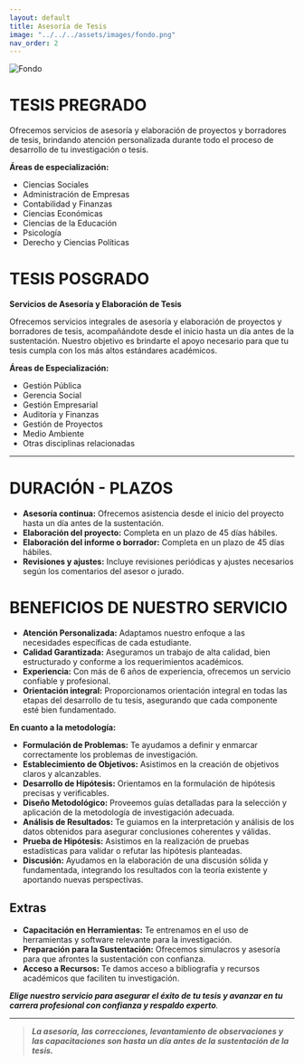 ```yaml
---
layout: default
title: Asesoría de Tesis
image: "../../../assets/images/fondo.png"
nav_order: 2
---
```


![Fondo](/assets/images/fondo.png)

# **TESIS PREGRADO**

Ofrecemos servicios de asesoría y elaboración de proyectos y borradores de tesis, brindando atención personalizada durante todo el proceso de desarrollo de tu investigación o tesis.

**Áreas de especialización:**

- Ciencias Sociales
- Administración de Empresas
- Contabilidad y Finanzas
- Ciencias Económicas
- Ciencias de la Educación
- Psicología
- Derecho y Ciencias Políticas

# **TESIS POSGRADO**

**Servicios de Asesoría y Elaboración de Tesis**

Ofrecemos servicios integrales de asesoría y elaboración de proyectos y borradores de tesis, acompañándote desde el inicio hasta un día antes de la sustentación. Nuestro objetivo es brindarte el apoyo necesario para que tu tesis cumpla con los más altos estándares académicos.

**Áreas de Especialización:**

- Gestión Pública
- Gerencia Social
- Gestión Empresarial
- Auditoría y Finanzas
- Gestión de Proyectos
- Medio Ambiente
- Otras disciplinas relacionadas

---

# **DURACIÓN - PLAZOS**

- **Asesoría continua:** Ofrecemos asistencia desde el inicio del proyecto hasta un día antes de la sustentación.
- **Elaboración del proyecto:** Completa en un plazo de 45 días hábiles.
- **Elaboración del informe o borrador:** Completa en un plazo de 45 días hábiles.
- **Revisiones y ajustes:** Incluye revisiones periódicas y ajustes necesarios según los comentarios del asesor o jurado.

# **BENEFICIOS DE NUESTRO SERVICIO**

- **Atención Personalizada:** Adaptamos nuestro enfoque a las necesidades específicas de cada estudiante.
- **Calidad Garantizada:** Aseguramos un trabajo de alta calidad, bien estructurado y conforme a los requerimientos académicos.
- **Experiencia:** Con más de 6 años de experiencia, ofrecemos un servicio confiable y profesional.
- **Orientación integral:** Proporcionamos orientación integral en todas las etapas del desarrollo de tu tesis, asegurando que cada componente esté bien fundamentado.

**En cuanto a la metodología:**

- **Formulación de Problemas:** Te ayudamos a definir y enmarcar correctamente los problemas de investigación.
- **Establecimiento de Objetivos:** Asistimos en la creación de objetivos claros y alcanzables.
- **Desarrollo de Hipótesis:** Orientamos en la formulación de hipótesis precisas y verificables.
- **Diseño Metodológico:** Proveemos guías detalladas para la selección y aplicación de la metodología de investigación adecuada.
- **Análisis de Resultados:** Te guiamos en la interpretación y análisis de los datos obtenidos para asegurar conclusiones coherentes y válidas.
- **Prueba de Hipótesis:** Asistimos en la realización de pruebas estadísticas para validar o refutar las hipótesis planteadas.
- **Discusión:** Ayudamos en la elaboración de una discusión sólida y fundamentada, integrando los resultados con la teoría existente y aportando nuevas perspectivas.

## **Extras**

- **Capacitación en Herramientas:** Te entrenamos en el uso de herramientas y software relevante para la investigación.
- **Preparación para la Sustentación:** Ofrecemos simulacros y asesoría para que afrontes la sustentación con confianza.
- **Acceso a Recursos:** Te damos acceso a bibliografía y recursos académicos que faciliten tu investigación.

_**Elige nuestro servicio para asegurar el éxito de tu tesis y avanzar en tu carrera profesional con confianza y respaldo experto**._

---

> **_La asesoría, las correcciones, levantamiento de observaciones y las capacitaciones son hasta un día antes de la sustentación de la tesis._**

